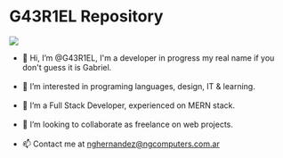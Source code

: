 <h1>G43R1EL Repository</h1>

<!-- Thanks to >> https://github.com/denvercoder1/readme-typing-svg -->
<img src="https://readme-typing-svg.herokuapp.com?font=Source+Sans+Pro&size=18&duration=7000&color=F724C5&center=true&vCenter=true&multiline=true&width=512&lines=coding+%3D%3E+(coding+%3D%3D+true)+%3F+makeCoffee()+%3A+keepCalmAndCode()">

<ul>
  <li>👋 Hi, I’m @G43R1EL, I'm a developer in progress my real name if you don't guess it is Gabriel.</li>
  <br>
  <li>👀 I’m interested in programing languages, design, IT & learning.</li>
  <br>
  <li>🌱 I’m a Full Stack Developer, experienced on MERN stack.</li>
  <br>
  <li>💞️ I’m looking to collaborate as freelance on web projects.</li>
  <br>
  <li>📫 Contact me at <a href="mailto:nghernandez@ngcomputers.com.ar">nghernandez@ngcomputers.com.ar</li>
</ul>

<!---
G43R1EL/G43R1EL is a ✨ special ✨ repository because its `README.md` (this file) appears on your GitHub profile.
You can click the Preview link to take a look at your changes.
--->
